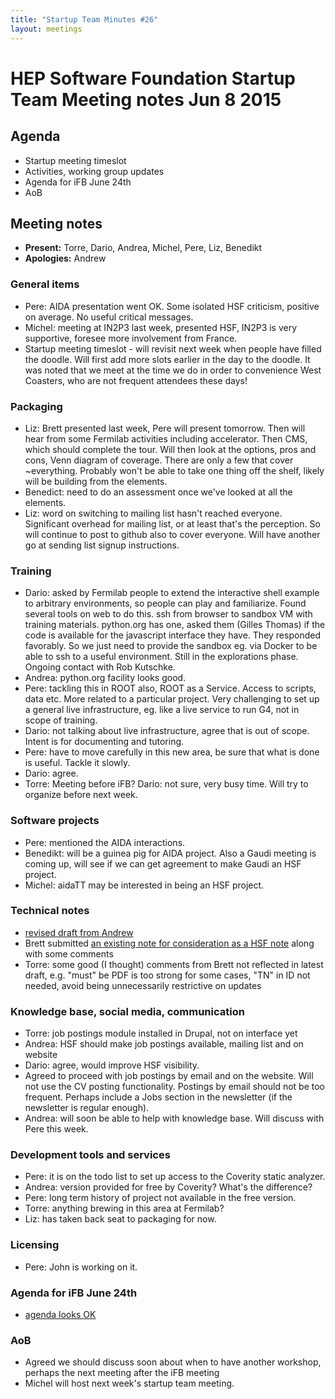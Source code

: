 ```yaml
---
title: "Startup Team Minutes #26"
layout: meetings
---
```


# HEP Software Foundation Startup Team Meeting notes Jun 8 2015

## Agenda

- Startup meeting timeslot
- Activities, working group updates
- Agenda for iFB June 24th
- AoB

## Meeting notes

- **Present:** Torre, Dario, Andrea, Michel, Pere, Liz, Benedikt
- **Apologies:** Andrew


### General items

- Pere: AIDA presentation went OK. Some isolated HSF criticism, positive on average. No useful critical messages.
- Michel: meeting at IN2P3 last week, presented HSF, IN2P3 is very supportive, foresee more involvement from France.
- Startup meeting timeslot - will revisit next week when people have filled the doodle. Will first add more slots earlier in the day to the doodle. It was noted that we meet at the time we do in order to convenience West Coasters, who are not frequent attendees these days!

### Packaging

- Liz: Brett presented last week, Pere will present tomorrow. Then will hear from some Fermilab activities including accelerator. Then CMS, which should complete the tour. Will then look at the options, pros and cons, Venn diagram of coverage. There are only a few that cover ~everything. Probably won't be able to take one thing off the shelf, likely will be building from the elements.
- Benedict: need to do an assessment once we've looked at all the elements.
- Liz: word on switching to mailing list hasn't reached everyone. Significant overhead for mailing list, or at least that's the perception. So will continue to post to github also to cover everyone. Will have another go at sending list signup instructions.

### Training

- Dario: asked by Fermilab people to extend the interactive shell example to arbitrary environments, so people can play and familiarize. Found several tools on web to do this. ssh from browser to sandbox VM with training materials. python.org has one, asked them (Gilles Thomas) if the code is available for the javascript interface they have. They responded favorably. So we just need to provide the sandbox eg. via Docker to be able to ssh to a useful environment. Still in the explorations phase. Ongoing contact with Rob Kutschke.
- Andrea: python.org facility looks good.
- Pere: tackling this in ROOT also, ROOT as a Service. Access to scripts, data etc. More related to a particular project. Very challenging to set up a general live infrastructure, eg. like a live service to run G4, not in scope of training.
- Dario: not talking about live infrastructure, agree that is out of scope. Intent is for documenting and tutoring.
- Pere: have to move carefully in this new area, be sure that what is done is useful. Tackle it slowly.
- Dario: agree.
- Torre: Meeting before iFB? Dario: not sure, very busy time. Will try to organize before next week.

### Software projects

- Pere: mentioned the AIDA interactions.
- Benedikt: will be a guinea pig for AIDA project. Also a Gaudi meeting is coming up, will see if we can get agreement to make Gaudi an HSF project.
- Michel: aidaTT may be interested in being an HSF project.

### Technical notes

- [revised draft from Andrew](https://mcnab.web.cern.ch/mcnab/hsf-tn/)
- Brett submitted [an existing note for consideration as a HSF note](http://arxiv.org/abs/1506.01309) along with some comments
- Torre: some good (I thought) comments from Brett not reflected in latest draft, e.g. "must" be PDF is too strong for some cases, "TN" in ID not needed, avoid being unnecessarily restrictive on updates

### Knowledge base, social media, communication

- Torre: job postings module installed in Drupal, not on interface yet
- Andrea: HSF should make job postings available, mailing list and on website
- Dario: agree, would improve HSF visibility.
- Agreed to proceed with job postings by email and on the website. Will not use the CV posting functionality. Postings by email should not be too frequent. Perhaps include a Jobs section in the newsletter (if the newsletter is regular enough).
- Andrea: will soon be able to help with knowledge base. Will discuss with Pere this week.

### Development tools and services

- Pere: it is on the todo list to set up access to the Coverity static analyzer.
- Andrea: version provided for free by Coverity? What's the difference?
- Pere: long term history of project not available in the free version.
- Torre: anything brewing in this area at Fermilab?
- Liz: has taken back seat to packaging for now.

### Licensing

- Pere: John is working on it.

### Agenda for iFB June 24th

- [agenda looks OK](https://indico.cern.ch/event/400188/)

### AoB

- Agreed we should discuss soon about when to have another workshop, perhaps the next meeting after the iFB meeting
- Michel will host next week's startup team meeting.
